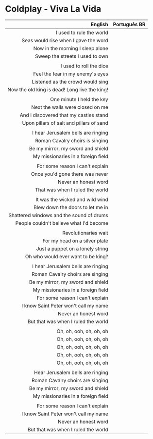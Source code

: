 # Coldplay - Viva La Vida

| English | Português BR |
|------:|:--------------------|
| I used to rule the world |
| Seas would rise when I gave the word |
| Now in the morning I sleep alone |
| Sweep the streets I used to own |
|  |
| I used to roll the dice |
| Feel the fear in my enemy's eyes |
| Listened as the crowd would sing |
| Now the old king is dead! Long live the king! |
|  |
| One minute I held the key |
| Next the walls were closed on me |
| And I discovered that my castles stand |
| Upon pillars of salt and pillars of sand |
|  |
| I hear Jerusalem bells are ringing |
| Roman Cavalry choirs is singing |
| Be my mirror, my sword and shield |
| My missionaries in a foreign field |
|  |
| For some reason I can't explain |
| Once you'd gone there was never |
| Never an honest word |
| That was when I ruled the world |
|  |
| It was the wicked and wild wind |
| Blew down the doors to let me in |
| Shattered windows and the sound of drums |
| People couldn't believe what I'd become |
|  |
| Revolutionaries wait |
| For my head on a silver plate |
| Just a puppet on a lonely string |
| Oh who would ever want to be king? |
|  |
| I hear Jerusalem bells are ringing |
| Roman Cavalry choirs are singing |
| Be my mirror, my sword and shield |
| My missionaries in a foreign field |
| For some reason I can't explain |
| I know Saint Peter won't call my name |
| Never an honest word |
| But that was when I ruled the world |
|  |
| Oh, oh, ooh, oh, oh, oh |
| Oh, oh, ooh, oh, oh, oh |
| Oh, oh, ooh, oh, oh, oh |
| Oh, oh, ooh, oh, oh, oh |
| Oh, oh, ooh, oh, oh, oh |
|  |
| Hear Jerusalem bells are ringing |
| Roman Cavalry choirs are singing |
| Be my mirror, my sword and shield |
| My missionaries in a foreign field |
|  |
| For some reason I can't explain |
| I know Saint Peter won't call my name |
| Never an honest word |
| But that was when I ruled the world |